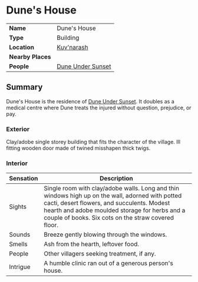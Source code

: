 # Dune's House

|||
| --- | --- |
| **Name** | Dune's House | place.4
| **Type** | Building |
| **Location** | [Kuv'narash](../villages/kuvnarash.md) |
| **Nearby Places** | |
| **People** | [Dune Under Sunset](../../characters/dune-under-sunset.md) |

## Summary

Dune's House is the residence of [Dune Under Sunset](../../characters/dune-under-sunset.md). It doubles as a medical centre where Dune treats the injured without question, prejudice, or pay.

### Exterior

Clay/adobe single storey building that fits the character of the village. Ill fitting wooden door made of twined misshapen thick twigs.

### Interior

| Sensation | Description |
| ---- | --- |
| Sights | Single room with clay/adobe walls. Long and thin windows high up on the wall, adorned with potted cacti, desert flowers, and succulents. Modest hearth and adobe moulded storage for herbs and a couple of books. Six cots on the straw covered floor. |
| Sounds | Breeze gently blowing through the windows. |
| Smells | Ash from the hearth, leftover food. |
| People | Other villagers seeking treatment, if any. |
| Intrigue | A humble clinic ran out of a generous person's house. |
